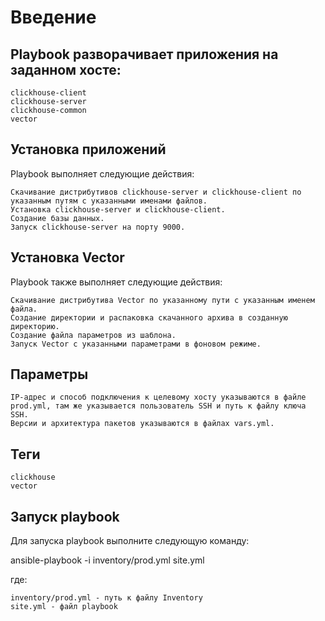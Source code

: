 # Введение

## Playbook разворачивает приложения на заданном хосте:

    clickhouse-client
    clickhouse-server
    clickhouse-common
    vector

## Установка приложений

Playbook выполняет следующие действия:

    Скачивание дистрибутивов clickhouse-server и clickhouse-client по указанным путям с указанными именами файлов.
    Установка clickhouse-server и clickhouse-client.
    Создание базы данных.
    Запуск clickhouse-server на порту 9000.

## Установка Vector

Playbook также выполняет следующие действия:

    Скачивание дистрибутива Vector по указанному пути с указанным именем файла.
    Создание директории и распаковка скачанного архива в созданную директорию.
    Создание файла параметров из шаблона.
    Запуск Vector с указанными параметрами в фоновом режиме.

## Параметры

    IP-адрес и способ подключения к целевому хосту указываются в файле prod.yml, там же указывается пользователь SSH и путь к файлу ключа SSH.
    Версии и архитектура пакетов указываются в файлах vars.yml.

## Теги

    clickhouse
    vector

## Запуск playbook

Для запуска playbook выполните следующую команду:

ansible-playbook -i inventory/prod.yml site.yml

где:

    inventory/prod.yml - путь к файлу Inventory
    site.yml - файл playbook
